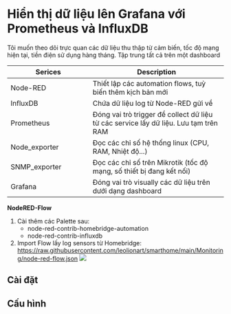 # Hiển thị dữ liệu lên Grafana với Prometheus và InfluxDB

Tôi muốn theo dõi trực quan các dữ liệu thu thập từ cảm biến, tốc độ mạng hiện tại, tiền điện sử dụng hàng tháng. Tập trung tất cả trên một dashboard

<table><thead><tr><th width="175">Serices</th><th>Description</th></tr></thead><tbody><tr><td>Node-RED</td><td>Thiết lập các automation flows, tuỳ biến thêm kịch bản mới</td></tr><tr><td>InfluxDB</td><td>Chứa dữ liệu log từ Node-RED gửi về</td></tr><tr><td>Prometheus</td><td>Đóng vai trò trigger để collect dữ liệu từ các service lấy dữ liệu. Lưu tạm trên RAM</td></tr><tr><td>Node_exporter</td><td>Đọc các chỉ số hệ thống linux (CPU, RAM, Nhiệt độ...)</td></tr><tr><td>SNMP_exporter</td><td>Đọc các chỉ số trên Mikrotik (tốc độ mạng, số thiết bị đang kết nối)</td></tr><tr><td>Grafana</td><td>Đóng vai trò visually các dữ liệu trên dưới dạng dashboard</td></tr></tbody></table>

**NodeRED-Flow**

1. Cài thêm các Palette sau:
   * node-red-contrib-homebridge-automation
   * node-red-contrib-influxdb
2. Import Flow lấy log sensors từ Homebridge: https://raw.githubusercontent.com/leolionart/smarthome/main/Monitoring/node-red-flow.json ![](https://egg.d.pr/i/FbA9oe.jpg)

## Cài đặt

## Cấu hình
